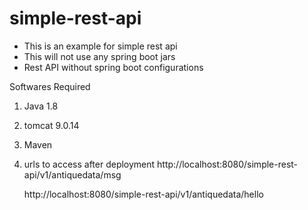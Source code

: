 # simple-rest-api
- This is an example for simple rest api
- This will not use any spring boot jars
- Rest API without spring boot configurations

Softwares Required
1. Java 1.8
2. tomcat 9.0.14
3. Maven
3. urls to access after deployment
    http://localhost:8080/simple-rest-api/v1/antiquedata/msg
    
    http://localhost:8080/simple-rest-api/v1/antiquedata/hello
